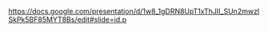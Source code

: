 https://docs.google.com/presentation/d/1w8_1gDRN8UpT1xThJII_SUn2mwzISkPk5BF85MYT8Bs/edit#slide=id.p

 
